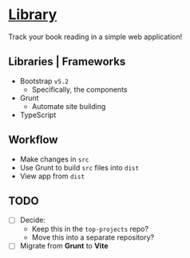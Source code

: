 # [Library](https://mark-p0.github.io/top-projects/fullstack-js/javascript/library)

Track your book reading in a simple web application!

## Libraries | Frameworks

- Bootstrap `v5.2`
  - Specifically, the components
- Grunt
  - Automate site building
- TypeScript

## Workflow

- Make changes in `src`
- Use Grunt to build `src` files into `dist`
- View app from `dist`

## TODO

- [ ] Decide:
  - Keep this in the `top-projects` repo?
  - Move this into a separate repository?
- [ ] Migrate from **Grunt** to **Vite**
